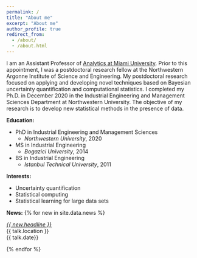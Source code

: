 ```yaml
---
permalink: /
title: "About me"
excerpt: "About me"
author_profile: true
redirect_from:
  - /about/
  - /about.html
---
```


I am an Assistant Professor of [Analytics at Miami University](https://www.miamioh.edu/fsb/academics/isa/). Prior to this appointment, I was a postdoctoral research fellow at the Northwestern Argonne Institute of Science and Engineering. My postdoctoral research focused on applying and developing novel techniques based on Bayesian uncertainty quantification and computational statistics. I completed my Ph.D. in December 2020 in the Industrial Engineering and Management Sciences Department at Northwestern University. The objective of my research is to develop new statistical methods in the presence of data. 

**Education:**
  - PhD in Industrial Engineering and Management Sciences
      - *Northwestern University*, 2020
  - MS in Industrial Engineering
      - *Bogazici University*, 2014
  - BS in Industrial Engineering
      - *Istanbul Technical University*, 2011

**Interests:**
- Uncertainty quantification
- Statistical computing
- Statistical learning for large data sets

**News:**
{% for new in site.data.news %}

  <a href="{{new.date }}" target="_blank"><em>{{ new.headline }}</em></a> <br />
  {{ talk.location }}<br />{{ talk.date}}

{% endfor %}

